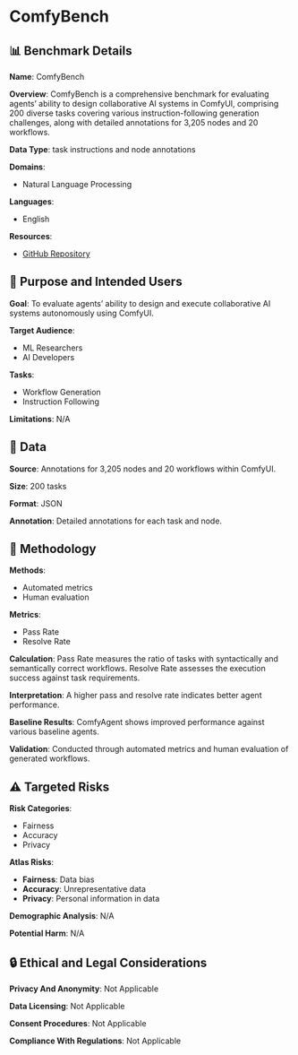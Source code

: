 # ComfyBench

## 📊 Benchmark Details

**Name**: ComfyBench

**Overview**: ComfyBench is a comprehensive benchmark for evaluating agents’ ability to design collaborative AI systems in ComfyUI, comprising 200 diverse tasks covering various instruction-following generation challenges, along with detailed annotations for 3,205 nodes and 20 workflows.

**Data Type**: task instructions and node annotations

**Domains**:
- Natural Language Processing

**Languages**:
- English

**Resources**:
- [GitHub Repository](https://github.com/comfyanonymous/ComfyUI)

## 🎯 Purpose and Intended Users

**Goal**: To evaluate agents’ ability to design and execute collaborative AI systems autonomously using ComfyUI.

**Target Audience**:
- ML Researchers
- AI Developers

**Tasks**:
- Workflow Generation
- Instruction Following

**Limitations**: N/A

## 💾 Data

**Source**: Annotations for 3,205 nodes and 20 workflows within ComfyUI.

**Size**: 200 tasks

**Format**: JSON

**Annotation**: Detailed annotations for each task and node.

## 🔬 Methodology

**Methods**:
- Automated metrics
- Human evaluation

**Metrics**:
- Pass Rate
- Resolve Rate

**Calculation**: Pass Rate measures the ratio of tasks with syntactically and semantically correct workflows. Resolve Rate assesses the execution success against task requirements.

**Interpretation**: A higher pass and resolve rate indicates better agent performance.

**Baseline Results**: ComfyAgent shows improved performance against various baseline agents.

**Validation**: Conducted through automated metrics and human evaluation of generated workflows.

## ⚠️ Targeted Risks

**Risk Categories**:
- Fairness
- Accuracy
- Privacy

**Atlas Risks**:
- **Fairness**: Data bias
- **Accuracy**: Unrepresentative data
- **Privacy**: Personal information in data

**Demographic Analysis**: N/A

**Potential Harm**: N/A

## 🔒 Ethical and Legal Considerations

**Privacy And Anonymity**: Not Applicable

**Data Licensing**: Not Applicable

**Consent Procedures**: Not Applicable

**Compliance With Regulations**: Not Applicable
